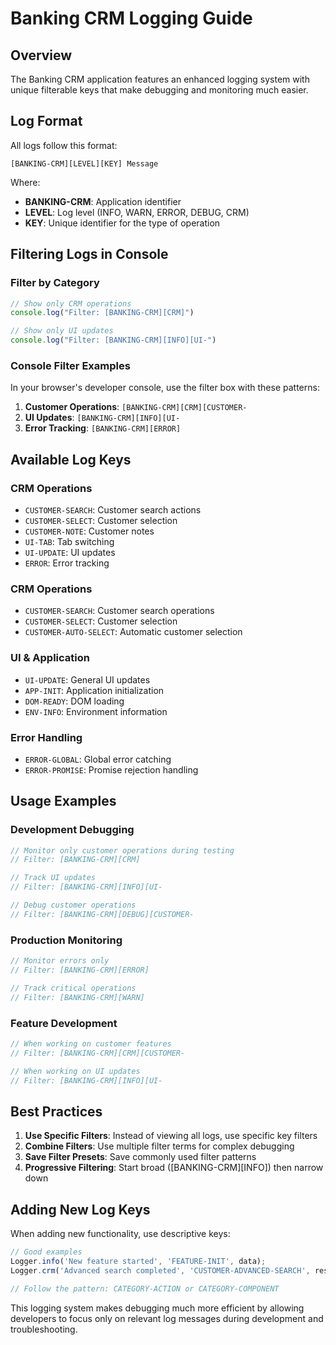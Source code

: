 # Banking CRM Logging Guide

## Overview
The Banking CRM application features an enhanced logging system with unique filterable keys that make debugging and monitoring much easier.

## Log Format
All logs follow this format:
```
[BANKING-CRM][LEVEL][KEY] Message
```

Where:
- **BANKING-CRM**: Application identifier
- **LEVEL**: Log level (INFO, WARN, ERROR, DEBUG, CRM)
- **KEY**: Unique identifier for the type of operation

## Filtering Logs in Console

### Filter by Category
```javascript
// Show only CRM operations
console.log("Filter: [BANKING-CRM][CRM]")

// Show only UI updates
console.log("Filter: [BANKING-CRM][INFO][UI-")
```

### Console Filter Examples
In your browser's developer console, use the filter box with these patterns:

1. **Customer Operations**: `[BANKING-CRM][CRM][CUSTOMER-`
2. **UI Updates**: `[BANKING-CRM][INFO][UI-`
3. **Error Tracking**: `[BANKING-CRM][ERROR]`

## Available Log Keys

### CRM Operations
- `CUSTOMER-SEARCH`: Customer search actions
- `CUSTOMER-SELECT`: Customer selection
- `CUSTOMER-NOTE`: Customer notes
- `UI-TAB`: Tab switching
- `UI-UPDATE`: UI updates
- `ERROR`: Error tracking

### CRM Operations
- `CUSTOMER-SEARCH`: Customer search operations
- `CUSTOMER-SELECT`: Customer selection
- `CUSTOMER-AUTO-SELECT`: Automatic customer selection

### UI & Application
- `UI-UPDATE`: General UI updates
- `APP-INIT`: Application initialization
- `DOM-READY`: DOM loading
- `ENV-INFO`: Environment information

### Error Handling
- `ERROR-GLOBAL`: Global error catching
- `ERROR-PROMISE`: Promise rejection handling

## Usage Examples

### Development Debugging
```javascript
// Monitor only customer operations during testing
// Filter: [BANKING-CRM][CRM]

// Track UI updates
// Filter: [BANKING-CRM][INFO][UI-

// Debug customer operations
// Filter: [BANKING-CRM][DEBUG][CUSTOMER-
```

### Production Monitoring
```javascript
// Monitor errors only
// Filter: [BANKING-CRM][ERROR]

// Track critical operations
// Filter: [BANKING-CRM][WARN]
```

### Feature Development
```javascript
// When working on customer features
// Filter: [BANKING-CRM][CRM][CUSTOMER-

// When working on UI updates
// Filter: [BANKING-CRM][INFO][UI-
```

## Best Practices

1. **Use Specific Filters**: Instead of viewing all logs, use specific key filters
2. **Combine Filters**: Use multiple filter terms for complex debugging
3. **Save Filter Presets**: Save commonly used filter patterns
4. **Progressive Filtering**: Start broad ([BANKING-CRM][INFO]) then narrow down

## Adding New Log Keys

When adding new functionality, use descriptive keys:
```javascript
// Good examples
Logger.info('New feature started', 'FEATURE-INIT', data);
Logger.crm('Advanced search completed', 'CUSTOMER-ADVANCED-SEARCH', results);

// Follow the pattern: CATEGORY-ACTION or CATEGORY-COMPONENT
```

This logging system makes debugging much more efficient by allowing developers to focus only on relevant log messages during development and troubleshooting.
